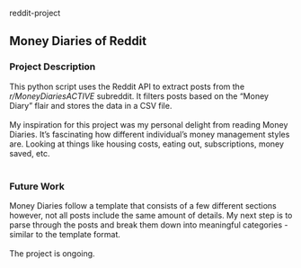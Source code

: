 reddit-project
<h2> Money Diaries of Reddit </h2/>

<h3> Project Description </h3/>
This python script uses the Reddit API to extract posts from the <em>r/MoneyDiariesACTIVE</em> subreddit. It filters posts based on the “Money Diary” flair and stores the data in a CSV file. <br/> 
<br/>
My inspiration for this project was my personal delight from reading Money Diaries. It’s fascinating how different individual’s money management styles are. Looking at things like housing costs, eating out, subscriptions, money saved, etc. <br/> 

<br/>
<h3> Future Work </h3/>
Money Diaries follow a template that consists of a few different sections however, not all posts include the same amount of details. My next step is to parse through the posts and break them down into meaningful categories - similar to the template format. <br/>

<br>
The project is ongoing.
